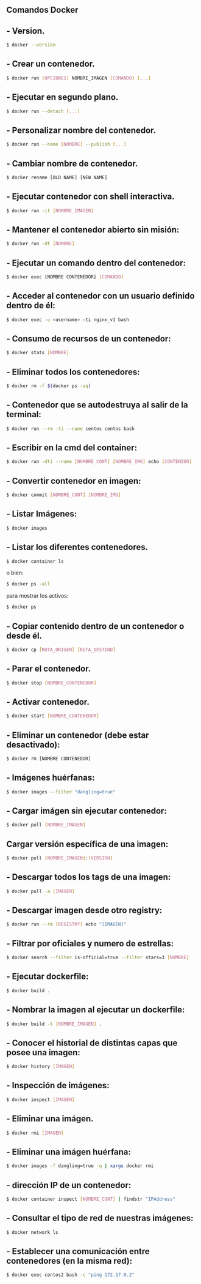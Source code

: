 ## Comandos Docker

## - Version.
```bash
$ docker --version
```
## - Crear un contenedor.
```bash
$ docker run [OPCIONES] NOMBRE_IMAGEN [COMANDO] [...]
```
## - Ejecutar en segundo plano.
```bash
$ docker run --detach [...]
```
## - Personalizar nombre del contenedor.
```bash
$ docker run --name [NOMBRE] --publish [...]
```
## - Cambiar nombre de contenedor.
```bash
$ docker rename [OLD NAME] [NEW NAME]
```
## - Ejecutar contenedor con shell interactiva.
```bash
$ docker run -it [NOMBRE_IMAGEN]
```
## - Mantener el contenedor abierto sin misión:
```bash
$ docker run -dt [NOMBRE]
```
## - Ejecutar un comando dentro del contenedor:
```bash
$ docker exec [NOMBRE CONTENEDOR] [COMANDO]
```
## - Acceder al contenedor con un usuario definido dentro de él:
```bash
$ docker exec -u <username> -ti nginx_v1 bash
```
## - Consumo de recursos de un contenedor:
```bash
$ docker stats [NOMBRE]
```
## - Eliminar todos los contenedores:
```bash
$ docker rm -f $(docker ps -aq)
```
## - Contenedor que se autodestruya al salir de la terminal:
```bash
$ docker run --rm -ti --name centos centos bash
```
## - Escribir en la cmd del container:
```bash
$ docker run -dti --name [NOMBRE_CONT] [NOMBRE_IMG] echo [CONTENIDO]
```
## - Convertir contenedor en imagen:
```bash
$ docker commit [NOMBRE_CONT] [NOMBRE_IMG]
```
## - Listar Imágenes:
```bash
$ docker images
```
## - Listar los diferentes contenedores.
```bash
$ docker container ls
```
o bien:
```bash
$ docker ps -all
```
para mostrar los activos:
```bash
$ docker ps
```
## - Copiar contenido dentro de un contenedor o desde él.
```bash
$ docker cp [RUTA_ORIGEN] [RUTA_DESTINO]
```
## - Parar el contenedor.
```bash
$ docker stop [NOMBRE_CONTENEDOR]
```
## - Activar contenedor.
```bash
$ docker start [NOMBRE_CONTENEDOR]
```

## - Eliminar un contenedor (debe estar desactivado):
```bash
$ docker rm [NOMBRE CONTENEDOR]
```

## - Imágenes huérfanas:
```bash
$ docker images --filter "dangling=true"
```

## - Cargar imágen sin ejecutar contenedor:
```bash
$ docker pull [NOMBRE_IMAGEN]
```

## Cargar versión específica de una imagen:
```bash
$ docker pull [NOMBRE_IMAGEN]:[VERSION]
```

## - Descargar todos los tags de una imagen:
```bash
$ docker pull -a [IMAGEN]
```

## - Descargar imagen desde otro registry:
```bash
$ docker run --rm [REGISTRY] echo "[IMAGEN]"
```

## - Filtrar por oficiales y numero de estrellas:
```bash
$ docker search --filter is-official=true --filter stars=3 [NOMBRE]
```

## - Ejecutar dockerfile:
```bash
$ docker build .
```

## - Nombrar la imagen al ejecutar un dockerfile:
```bash
$ docker build -t [NOMBRE_IMAGEN] .
```

## - Conocer el historial de distintas capas que posee una imagen:
```bash
$ docker history [IMAGEN]
```

## - Inspección de imágenes:
```bash
$ docker inspect [IMAGEN]
```

## - Eliminar una imágen.
```bash
$ docker rmi [IMAGEN]
```

## - Eliminar una imágen huérfana:
```bash
$ docker images -f dangling=true -q | xargs docker rmi
```

## - dirección IP de un contenedor:
```bash
$ docker container inspect [NOMBRE_CONT] | findstr "IPAddress"
```

## - Consultar el tipo de red de nuestras imágenes:
```bash
$ docker network ls
```

## - Establecer una comunicación entre contenedores (en la misma red):
```bash
$ docker exec centos2 bash -c "ping 172.17.0.2"
```